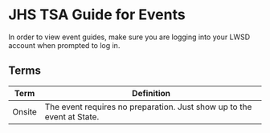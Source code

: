 # JHS TSA Guide for Events

In order to view event guides, make sure you are logging into your LWSD account when prompted to log in.

## Terms

| Term   | Definition                                                             |
| ------ | ---------------------------------------------------------------------- |
| Onsite | The event requires no preparation. Just show up to the event at State. |
